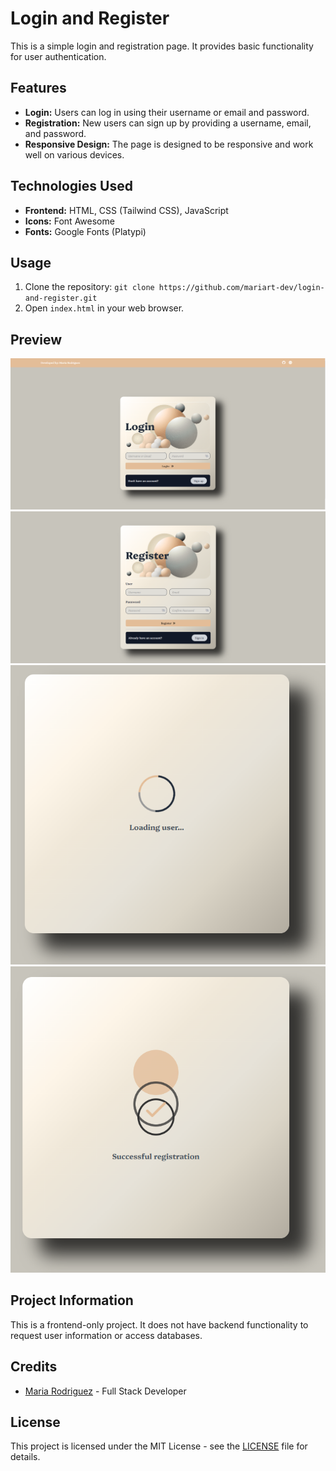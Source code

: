 # Login and Register

This is a simple login and registration page. It provides basic functionality for user authentication.

## Features

- **Login:** Users can log in using their username or email and password.
- **Registration:** New users can sign up by providing a username, email, and password.
- **Responsive Design:** The page is designed to be responsive and work well on various devices.

## Technologies Used

- **Frontend:** HTML, CSS (Tailwind CSS), JavaScript
- **Icons:** Font Awesome
- **Fonts:** Google Fonts (Platypi)

## Usage

1. Clone the repository: `git clone https://github.com/mariart-dev/login-and-register.git`
2. Open `index.html` in your web browser.

## Preview

![Login Preview](https://github.com/mariart-dev/LoginForm/blob/c23220c719b1b9b9186debae75450c505fbde2bd/static/img/Login.png)
![Register Preview](https://github.com/mariart-dev/LoginForm/blob/976a75aa43066a9ff5d97b346a2b05c77f660ba2/static/img/Register.png)
![Loading Preview](https://github.com/mariart-dev/LoginForm/blob/976a75aa43066a9ff5d97b346a2b05c77f660ba2/static/img/Loading.png)
![Registration Preview](https://github.com/mariart-dev/LoginForm/blob/976a75aa43066a9ff5d97b346a2b05c77f660ba2/static/img/Registration.png)

## Project Information

This is a frontend-only project. It does not have backend functionality to request user information or access databases. 

## Credits

- [Maria Rodriguez](https://github.com/mariart-dev) - Full Stack Developer


## License

This project is licensed under the MIT License - see the [LICENSE](/LICENSE) file for details.

